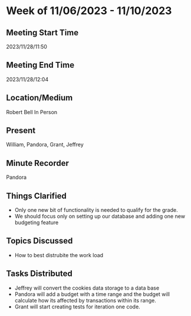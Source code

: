# Week of 11/06/2023 - 11/10/2023

## Meeting Start Time

2023/11/28/11:50

## Meeting End Time

2023/11/28/12:04

## Location/Medium

Robert Bell In Person

## Present

William, Pandora, Grant, Jeffrey

## Minute Recorder

Pandora

## Things Clarified

- Only one new bit of functionality is needed to qualify for the grade.
- We should focus only on setting up our database and adding one new budgeting feature

## Topics Discussed

-  How to best distrubite the work load

## Tasks Distributed

- Jeffrey will convert the cookies data storage to a data base
- Pandora will add a budget with a time range and the budget will calculate how its affected by transactions within its range.
- Grant will start creating tests for iteration one code.
